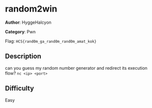 # random2win

**Author**: HyggeHalcyon

**Category**: Pwn

Flag: `HCS{rand0m_ga_rand0m_rand0m_amat_kok}`

## Description

can you guess my random number generator and redirect its execution flow?
`nc <ip> <port>`

## Difficulty

Easy

